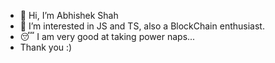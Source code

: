 - 👋 Hi, I’m Abhishek Shah
- 👀 I’m interested in JS and TS, also a BlockChain enthusiast.
- 😴 I am very good at taking power naps...
- Thank you :)
